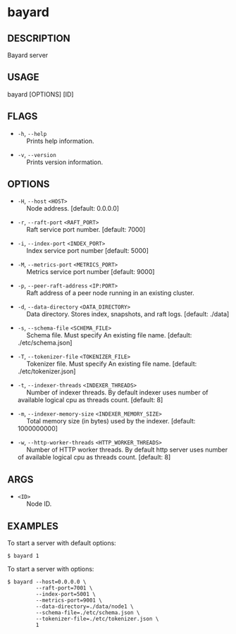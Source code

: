 # bayard

## DESCRIPTION
Bayard server

## USAGE
bayard [OPTIONS] [ID]

## FLAGS
- `-h`, `--help`  
&nbsp;&nbsp;&nbsp;&nbsp; Prints help information.

- `-v`, `--version`  
&nbsp;&nbsp;&nbsp;&nbsp; Prints version information.

## OPTIONS
- `-H`, `--host` `<HOST>`  
&nbsp;&nbsp;&nbsp;&nbsp; Node address. [default: 0.0.0.0]

- `-r`, `--raft-port` `<RAFT_PORT>`  
&nbsp;&nbsp;&nbsp;&nbsp; Raft service port number. [default: 7000]

- `-i`, `--index-port` `<INDEX_PORT>`  
&nbsp;&nbsp;&nbsp;&nbsp; Index service port number [default: 5000]

- `-M`, `--metrics-port` `<METRICS_PORT>`  
&nbsp;&nbsp;&nbsp;&nbsp; Metrics service port number [default: 9000]

- `-p`, `--peer-raft-address` `<IP:PORT>`  
&nbsp;&nbsp;&nbsp;&nbsp; Raft address of a peer node running in an existing cluster.

- `-d`, `--data-directory` `<DATA_DIRECTORY>`  
&nbsp;&nbsp;&nbsp;&nbsp; Data directory. Stores index, snapshots, and raft logs. [default: ./data]

- `-s`, `--schema-file` `<SCHEMA_FILE>`  
&nbsp;&nbsp;&nbsp;&nbsp; Schema file. Must specify An existing file name. [default: ./etc/schema.json]

- `-T`, `--tokenizer-file` `<TOKENIZER_FILE>`  
&nbsp;&nbsp;&nbsp;&nbsp; Tokenizer file. Must specify An existing file name. [default: ./etc/tokenizer.json]

- `-t`, `--indexer-threads` `<INDEXER_THREADS>`  
&nbsp;&nbsp;&nbsp;&nbsp; Number of indexer threads. By default indexer uses number of available logical cpu as threads count. [default: 8]

- `-m`, `--indexer-memory-size` `<INDEXER_MEMORY_SIZE>`  
&nbsp;&nbsp;&nbsp;&nbsp; Total memory size (in bytes) used by the indexer. [default: 1000000000]

- `-w`, `--http-worker-threads` `<HTTP_WORKER_THREADS>`  
&nbsp;&nbsp;&nbsp;&nbsp; Number of HTTP worker threads. By default http server uses number of available logical cpu as threads count. [default: 8]

## ARGS
- `<ID>`  
&nbsp;&nbsp;&nbsp;&nbsp; Node ID.

## EXAMPLES

To start a server with default options:

```shell script
$ bayard 1
```

To start a server with options:

```shell script
$ bayard --host=0.0.0.0 \
         --raft-port=7001 \
         --index-port=5001 \
         --metrics-port=9001 \
         --data-directory=./data/node1 \
         --schema-file=./etc/schema.json \
         --tokenizer-file=./etc/tokenizer.json \
         1
```
